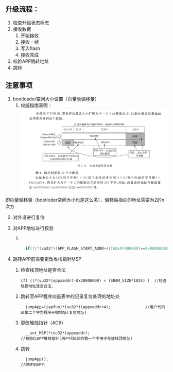 ## 升级流程：

1. 检查升级状态标志
2. 接收数据
   1. 开始接收
   2. 接收一帧
   3. 写入flash
   4. 接收完成
3. 校验APP跳转地址
4. 跳转

## 注意事项

1. bootloader空间大小设置（向量表偏移量）
   1. 权威指南表明：![image-20230302084520659](at32%20bootloader%E5%88%B6%E4%BD%9C%E8%AE%B0%E5%BD%95.assets/image-20230302084520659.png)

即向量偏移量（bootloder空间大小也是这么多），偏移后指向的地址需要为2的n次方

2. 对外设进行复位

3. 对APP地址进行校验

   1. ​     

      ```c
        if(((*(vu32*)(APP_FLASH_START_ADDR+4))&0xFF000000)==0x08000000)	//判断是否为0x08XXXXXX.
      ```

4. 跳转APP前需要更改堆栈指针MSP

   1. 检查栈顶地址是否合法

      ```
      if( ((*(vu32*)appxaddr)-0x20000000) < (SRAM_SIZE*1024) )	//检查栈顶地址是否合法.
      ```

   2. 跳转至APP程序向量表中的记录复位处理的地址处

      ```
      	jumpApp=(iapfun)*(vu32*)(appxaddr+4);				//用户代码区第二个字为程序开始地址(复位地址)		
      ```

   3. 更改堆栈指针（AC6）

      ```
      	__set_MSP(*(vu32*)appxaddr);										//初始化APP堆栈指针(用户代码区的第一个字用于存放栈顶地址)
      ```

   4. 跳转

      ```
      	jumpApp();																		//跳转到APP.
      ```